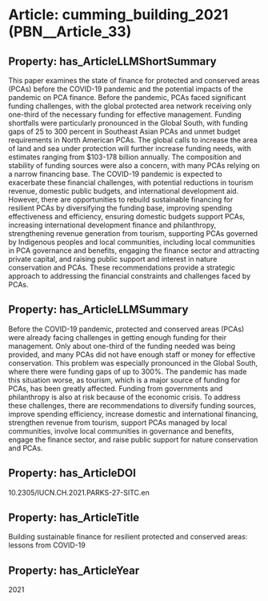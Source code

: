 # Article: __cumming_building_2021__ (PBN__Article_33)

## Property: has_ArticleLLMShortSummary

This paper examines the state of finance for protected and conserved areas (PCAs) before the COVID-19 pandemic and the potential impacts of the pandemic on PCA finance. Before the pandemic, PCAs faced significant funding challenges, with the global protected area network receiving only one-third of the necessary funding for effective management. Funding shortfalls were particularly pronounced in the Global South, with funding gaps of 25 to 300 percent in Southeast Asian PCAs and unmet budget requirements in North American PCAs. The global calls to increase the area of land and sea under protection will further increase funding needs, with estimates ranging from $103-178 billion annually. The composition and stability of funding sources were also a concern, with many PCAs relying on a narrow financing base. The COVID-19 pandemic is expected to exacerbate these financial challenges, with potential reductions in tourism revenue, domestic public budgets, and international development aid. However, there are opportunities to rebuild sustainable financing for resilient PCAs by diversifying the funding base, improving spending effectiveness and efficiency, ensuring domestic budgets support PCAs, increasing international development finance and philanthropy, strengthening revenue generation from tourism, supporting PCAs governed by Indigenous peoples and local communities, including local communities in PCA governance and benefits, engaging the finance sector and attracting private capital, and raising public support and interest in nature conservation and PCAs. These recommendations provide a strategic approach to addressing the financial constraints and challenges faced by PCAs.

## Property: has_ArticleLLMSummary

Before the COVID-19 pandemic, protected and conserved areas (PCAs) were already facing challenges in getting enough funding for their management. Only about one-third of the funding needed was being provided, and many PCAs did not have enough staff or money for effective conservation. This problem was especially pronounced in the Global South, where there were funding gaps of up to 300%. The pandemic has made this situation worse, as tourism, which is a major source of funding for PCAs, has been greatly affected. Funding from governments and philanthropy is also at risk because of the economic crisis. To address these challenges, there are recommendations to diversify funding sources, improve spending efficiency, increase domestic and international financing, strengthen revenue from tourism, support PCAs managed by local communities, involve local communities in governance and benefits, engage the finance sector, and raise public support for nature conservation and PCAs.

## Property: has_ArticleDOI

10.2305/IUCN.CH.2021.PARKS-27-SITC.en

## Property: has_ArticleTitle

Building sustainable finance for resilient protected and conserved areas: lessons from COVID-19

## Property: has_ArticleYear

2021

